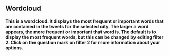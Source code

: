 Wordcloud
---------

#### This is a wordcloud. It displays the most frequent or important words that are contained in the tweets for the selected city. The larger a word appears, the more frequent or important that word is. The default is to display the most frequent words, but this can be changed by editing filter 2. Click on the question mark on filter 2 for more information about your options.
